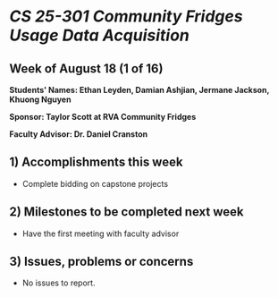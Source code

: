 # *CS 25-301 Community Fridges Usage Data Acquisition*

## Week of August 18 (1 of 16)

**Students' Names: Ethan Leyden, Damian Ashjian, Jermane Jackson, Khuong Nguyen**

**Sponsor: Taylor Scott at RVA Community Fridges**

**Faculty Advisor: Dr. Daniel Cranston**

## 1) Accomplishments this week ##
   - Complete bidding on capstone projects

## 2) Milestones to be completed next week ##
   - Have the first meeting with faculty advisor

## 3) Issues, problems or concerns ##
   - No issues to report. 
   